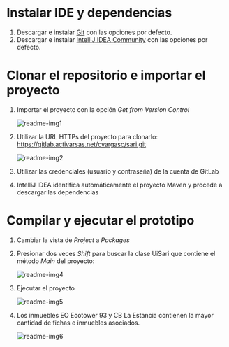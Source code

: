 # Instalar IDE y dependencias
1. Descargar e instalar [Git](https://git-scm.com/download/win) con las opciones por defecto.
1. Descargar e instalar [IntelliJ IDEA Community](https://www.jetbrains.com/idea/download "Select Community Edition") con las opciones por defecto.

# Clonar el repositorio e importar el proyecto
1. Importar el proyecto con la opción *Get from Version Control*

   ![readme-img1](/uploads/ded4333a2e2bdb39d938a325ea9e1478/readme-img1.png)

1. Utilizar la URL HTTPs del proyecto para clonarlo: https://gitlab.activarsas.net/cvargasc/sari.git

   ![readme-img2](/uploads/b8f4a9294f7fedde81d4e8f4f560b341/readme-img2.png)

1. Utilizar las credenciales (usuario y contraseña) de la cuenta de GitLab
1. IntelliJ IDEA identifica automáticamente el proyecto Maven y procede a descargar las dependencias

# Compilar y ejecutar el prototipo
1. Cambiar la vista de *Project* a *Packages*
1. Presionar dos veces *Shift* para buscar la clase UiSari que contiene el método *Main* del proyecto:

   ![readme-img4](/uploads/676febff6600788ddf04ad54789b619f/readme-img4.png)
   
1. Ejecutar el proyecto

   ![readme-img5](/uploads/821bed2dc95a1c99bb0edba0a4fe836c/readme-img5.png)
   
1. Los inmuebles EO Ecotower 93 y CB La Estancia contienen la mayor cantidad de fichas e inmuebles asociados.

   ![readme-img6](/uploads/6d61f188a3e0ea40041c5c54fcd78991/readme-img6.png)